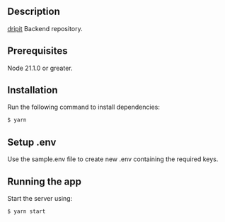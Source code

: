 ## Description

[dripit](https://dripit.io) Backend repository.

## Prerequisites

Node 21.1.0 or greater.

## Installation

Run the following command to install dependencies:

```bash
$ yarn
```

## Setup .env

Use the sample.env file to create new .env containing the required keys.

## Running the app

Start the server using:

```bash
$ yarn start
```

